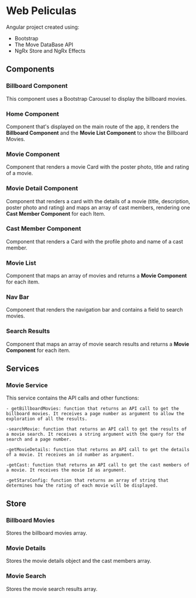 # Web Peliculas

Angular project created using:
- Bootstrap
- The Move DataBase API
- NgRx Store and NgRx Effects

## Components

### Billboard Component

This component uses a Bootstrap Carousel to display the billboard movies.

### Home Component

Component that's displayed on the main route of the app, it renders the <strong>Billboard Component</strong> and the <strong>Movie List Component</strong> to show the Billboard Movies.

### Movie Component

Component that renders a movie Card with the poster photo, title and rating of a movie.

### Movie Detail Component

Component that renders a card with the details of a movie (title, description, poster photo and rating) and maps an array of cast members, rendering one <strong>Cast Member Component</strong> for each Item.

### Cast Member Component

Component that renders a Card with the profile photo and name of a cast member.
### Movie List

Component that maps an array of movies and returns a <strong>Movie Component</strong> for each item.

### Nav Bar

Component that renders the navigation bar and contains a field to search movies.

### Search Results

Component that maps an array of movie search results and returns a <strong>Movie Component</strong> for each item.

## Services

### Movie Service

This service contains the API calls and other functions:

    - getBillboardMovies: function that returns an API call to get the billboard movies. It receives a page number as argument to allow the exploration of all the results.

    -searchMovie: function that returns an API call to get the results of a movie search. It receives a string argument with the query for the search and a page number.

    -getMovieDetails: function that returns an API call to get the details of a movie. It receives an id number as argument.

    -getCast: function that returns an API call to get the cast members of a movie. It receives the movie Id as argument.

    -getStarsConfig: function that returns an array of string that determines how the rating of each movie will be displayed.

## Store

### Billboard Movies

Stores the billboard movies array.

### Movie Details

Stores the movie details object and the cast members array.

### Movie Search

Stores the movie search results array.